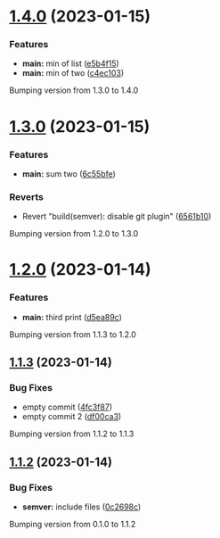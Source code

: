 # [1.4.0](https://github.com/alekseik1/semantic-release-python-template/compare/v1.3.0...v1.4.0) (2023-01-15)


### Features

* **main:** min of list ([e5b4f15](https://github.com/alekseik1/semantic-release-python-template/commit/e5b4f155a5c3ad3a6887d2e142efb22c2f768d50))
* **main:** min of two ([c4ec103](https://github.com/alekseik1/semantic-release-python-template/commit/c4ec103dc3de9f979a5833792d89bece21470c8a))





Bumping version from 1.3.0 to 1.4.0

# [1.3.0](https://github.com/alekseik1/semantic-release-python-template/compare/v1.2.0...v1.3.0) (2023-01-15)


### Features

* **main:** sum two ([6c55bfe](https://github.com/alekseik1/semantic-release-python-template/commit/6c55bfe1db8f167e105a8f8b85ad4093b23963da))


### Reverts

* Revert "build(semver): disable git plugin" ([6561b10](https://github.com/alekseik1/semantic-release-python-template/commit/6561b10d8eb3cb95fbc8c5379d5da5c5e1b847fc))





Bumping version from 1.2.0 to 1.3.0

# [1.2.0](https://github.com/alekseik1/semantic-release-python-template/compare/v1.1.3...v1.2.0) (2023-01-14)


### Features

* **main:** third print ([d5ea89c](https://github.com/alekseik1/semantic-release-python-template/commit/d5ea89c27e56b15a1b58f82fe3cd0b066a576adc))





Bumping version from 1.1.3 to 1.2.0

## [1.1.3](https://github.com/alekseik1/semantic-release-python-template/compare/v1.1.2...v1.1.3) (2023-01-14)


### Bug Fixes

* empty commit ([4fc3f87](https://github.com/alekseik1/semantic-release-python-template/commit/4fc3f87a89d19e8311e6971529647759ad9de097))
* empty commit 2 ([df00ca3](https://github.com/alekseik1/semantic-release-python-template/commit/df00ca3b9aa6aeafa7ffd89e074ae87863668943))





Bumping version from 1.1.2 to 1.1.3

## [1.1.2](https://github.com/alekseik1/semantic-release-python-template/compare/v1.1.1...v1.1.2) (2023-01-14)


### Bug Fixes

* **semver:** include files ([0c2698c](https://github.com/alekseik1/semantic-release-python-template/commit/0c2698c89aae59e6730c131f5570f3cbc80656a1))





Bumping version from 0.1.0 to 1.1.2
